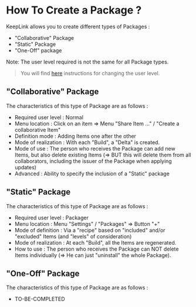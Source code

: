 How To Create a Package ?
==

KeepLink allows you to create different types of Packages :
* "Collaborative" Package
* "Static" Package
* "One-Off" package

Note: The user level required is not the same for all Package types.   
> You will find <a href="https://github.com/iPlumb3r/KeepLink/blob/master/5_HowTo/ChangeUserLevel_EN.md">here</a> instructions for changing the user level.

"Collaborative" Package
-
The characteristics of this type of Package are as follows : 
* Required user level : Normal
* Menu location : Click on an item => Menu "Share Item ..." / "Create a collaborative Item"
* Definition mode : Adding Items one after the other
* Mode of realization : With each "Build", a "Delta" is created.
* Mode of use : The person who receives the Package can add new Items, but also delete existing Items (=> BUT this will delete them from all collaborators, including the issuer of the Package when applying updates)
* Advanced : Ability to specify the inclusion of a "Static" package

"Static" Package
-
The characteristics of this type of Package are as follows : 
* Required user level : Packager
* Menu location : Menu "Settings" / "Packages" => Button "+"
* Mode of definition : Via a "recipe" based on "included" and/or "excluded" Items (and "levels" of consideration)
* Mode of realization : At each "Build", all the Items are regenerated.
* How to use : The person who receives the Package can NOT delete Items individually (=> He can just "uninstall" the whole Package).

"One-Off" Package
-
The characteristics of this type of Package are as follows : 
* TO-BE-COMPLETED
